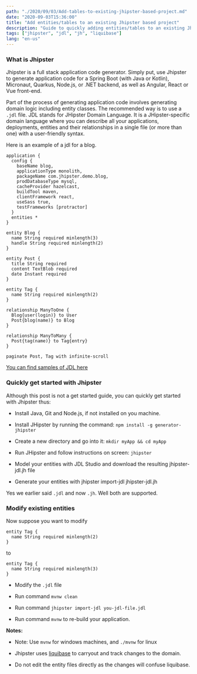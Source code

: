 ```yaml
---
path: "./2020/09/03/Add-tables-to-existing-jhipster-based-project.md"
date: "2020-09-03T15:36:00"
title: "Add entities/tables to an existing Jhipster based project"
description: "Guide to quickly adding entities/tables to an existing Jhipster based project"
tags: ["jhipster", "jdl", "jh", "liquibase"]
lang: "en-us"
---
```


### What is Jhipster

Jhipster is a full stack application code generator. Simply put, use Jhipster
to generate application code for a Spring Boot (with Java or Kotlin), Micronaut,
Quarkus, Node.js, or .NET backend, as well as Angular, React or Vue front-end.

Part of the process of generating application code involves generating domain
logic including entity classes. The recommended way is to use a `.jdl` file.
JDL stands for JHipster Domain Language. It is a JHipster-specific domain
language where you can describe all your applications, deployments, entities
and their relationships in a single file (or more than one) with a user-friendly
syntax.

Here is an example of a jdl for a blog.

```
application {
  config {
    baseName blog,
    applicationType monolith,
    packageName com.jhipster.demo.blog,
    prodDatabaseType mysql,
    cacheProvider hazelcast,
    buildTool maven,
    clientFramework react,
    useSass true,
    testFrameworks [protractor]
  }
  entities *
}

entity Blog {
  name String required minlength(3)
  handle String required minlength(2)
}

entity Post {
  title String required
  content TextBlob required
  date Instant required
}

entity Tag {
  name String required minlength(2)
}

relationship ManyToOne {
  Blog{user(login)} to User
  Post{blog(name)} to Blog
}

relationship ManyToMany {
  Post{tag(name)} to Tag{entry}
}

paginate Post, Tag with infinite-scroll
```

[You can find samples of JDL here](https://github.com/jhipster/jdl-samples)

### Quickly get started with Jhipster

Although this post is not a get started guide, you can quickly get started
with Jhipster thus:

- Install Java, Git and Node.js, if not installed on you machine.

- Install JHipster by running the command: `npm install -g generator-jhipster`

- Create a new directory and go into it: `mkdir myApp && cd myApp`

- Run JHipster and follow instructions on screen: `jhipster`

- Model your entities with JDL Studio and download the resulting jhipster-jdl.jh file

- Generate your entities with jhipster import-jdl jhipster-jdl.jh

Yes we earlier said `.jdl` and now `.jh`. Well both are supported.

### Modify existing entities

Now suppose you want to modify

```
entity Tag {
  name String required minlength(2)
}
```

to

```
entity Tag {
  name String required minlength(3)
}
```

- Modify the `.jdl` file

- Run command `mvnw clean`

- Run command `jhipster import-jdl you-jdl-file.jdl`

- Run command `mvnw` to re-build your application.

__Notes:__

- Note: Use `mvnw` for windows machines, and `./mvnw` for linux

- Jhipster uses [liquibase](https://www.liquibase.org/) to carryout and track
changes to the domain.

- Do not edit the entity files directly as the changes will confuse liquibase.
